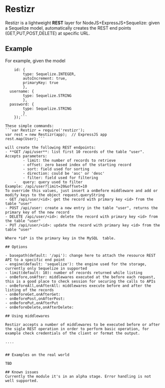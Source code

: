 # Restizr
Restizr is a lightweight **REST** layer for NodeJS+ExpressJS+Sequelize: given a Sequelize model, automatically creates the REST end points (GET,PUT,POST,DELETE) at specific URL.

## Example
For example, given the model
```var User = sequelize.define('User', {
	id: { 
		type: Sequelize.INTEGER, 
		autoIncrement: true, 
		primaryKey: true
		},	
  username: { 
		type: Sequelize.STRING
		},
  password: { 
		type: Sequelize.STRING
		}
	});```

These simple commands:
```var Restizr = require('restizr');
var rest = new Restizr(app);  // ExpressJS app
rest.map(User);```

will create the following REST endpoints:
- **GET /api/user**: list first 10 records of the table "user". Accepts parameters: 
		- limit: the number of records to retrieve
		- offset: zero based index of the starting record
		- sort: field used for sorting
		- direction: could be 'asc' or 'desc'
		- filter: field used for filtering
	-	query: query used to filter
Example: /api/user?limit=20&offset=10
To override this values, just insert a onBefore middleware and add or modify keys to the object request.queryString
- GET /api/user/<id>: get the record with primary key <id> from the table "user"
- POST /api/user: create a new entry in the table "user", returns the primary key of the new record
- DELETE /api/user/<id>: delete the record with primary key <id> from the table "user"
- PUT /api/user/<id>: update the record with primary key <id> from the table "user"

Where *id* is the primary key in the MySQL  table.

## Options

- basepath(default: '/api'): change here to attach the resource REST API to a specific end point
- engine(default: 'sequelize'): the engine used for the storage, currently only Sequelize in supported
- limit(default: 10): number of records returned while listing
- onBefore,onAfter: middlewares executed at the before each request, this is a good place to check session for securing the calls to APIs
- onBeforeAll,onAfterAll: middlewares execute before and after the listing of the records
- onBeforeGet,onAfterGet:
- onBeforePost,onAfterPost:
- onBeforePut,onAfterPut
- onBeforeDelete,onAfterDelete: 

## Using middlewares

Restizr accepts a number of middlewares to be executed before or after the sigle REST operation in order to perform basic operation, for example check credentials of the client or format the output.

....


## Examples on the real world

TBD

## Known issues
Currently the module it's in an alpha stage. Error handling is not well supported.



